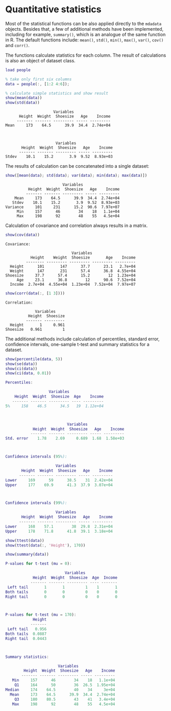 # Quantitative statistics

Most of the statistical functions can be also applied directly to the `mdadata` objects. Besides that, a few of additional methods have been implemented, including for example, `summary()`, which is an analogue of the same function in R. The default functions include: `mean()`, `std()`, `min()`, `max()`, `var()`, `cov()` and `corr()`.

The functions calculate statistics for each column. The result of calculations is also an object of dataset class.

```matlab
load people

% take only first six columns
data = people(:, [1:2 4:6]);

% calculate simple statistics and show result
show(mean(data))
show(std(data))
```

```
                     Variables
      Height  Weight  Shoesize   Age    Income
     ------- ------- --------- ----- ---------
Mean     173    64.5      39.9  34.4  2.74e+04



                      Variables
       Height  Weight  Shoesize   Age    Income
      ------- ------- --------- ----- ---------
Stdev    10.1    15.2       3.9  9.52  8.93e+03
```

The results of calculation can be concatenated into a single dataset:

```matlab
show([mean(data); std(data); var(data); min(data); max(data)])
```
```
                         Variables
          Height  Weight  Shoesize   Age    Income
         ------- ------- --------- ----- ---------
    Mean     173    64.5      39.9  34.4  2.74e+04
   Stdev    10.1    15.2       3.9  9.52  8.93e+03
Variance     101     231      15.2  90.6  7.97e+07
     Min     157      46        34    18   1.1e+04
     Max     198      92        48    55   4.5e+04
```

Calculation of covariance and correlation always results in a matrix.

```matlab
show(cov(data))
```
```
Covariance:

                             Variables
           Height    Weight  Shoesize       Age    Income
         -------- --------- --------- --------- ---------
  Height      101       147      37.7      23.1   2.7e+04
  Weight      147       231      57.4      36.8  4.55e+04
Shoesize     37.7      57.4      15.2        12  1.23e+04
     Age     23.1      36.8        12      90.6  7.52e+04
  Income  2.7e+04  4.55e+04  1.23e+04  7.52e+04  7.97e+07
```

```matlab
show(corr(data(:, [1 3])))
```
```
Correlation:

             Variables
          Height  Shoesize
         ------- ---------
  Height       1     0.961
Shoesize   0.961         1
```

The additional methods include calculation of percentiles, standard error, confidence intervals, one-sample t-test and summary statistics for a dataset.

```matlab
show(percentile(data, 5))
show(se(data))
show(ci(data))
show(ci(data, 0.01))

Percentiles:

                   Variables
    Height  Weight  Shoesize  Age    Income
   ------- ------- --------- ---- ---------
5%     158    46.5      34.5   19  1.12e+04



                           Variables
            Height  Weight  Shoesize   Age    Income
           ------- ------- --------- ----- ---------
Std. error    1.78    2.69     0.689  1.68  1.58e+03



Confidence intervals (95%):

                      Variables
       Height  Weight  Shoesize   Age    Income
      ------- ------- --------- ----- ---------
Lower     169      59      38.5    31  2.42e+04
Upper     177    69.9      41.3  37.9  3.07e+04



Confidence intervals (99%):

                      Variables
       Height  Weight  Shoesize   Age    Income
      ------- ------- --------- ----- ---------
Lower     168    57.1        38  29.8  2.31e+04
Upper     178    71.8      41.8  39.1  3.18e+04

show(ttest(data))
show(ttest(data(:, 'Height'), 170))

show(summary(data))

P-values for t-test (mu = 0):

                          Variables
            Height  Weight  Shoesize  Age  Income
           ------- ------- --------- ---- -------
 Left tail       1       1         1    1       1
Both tails       0       0         0    0       0
Right tail       0       0         0    0       0



P-values for t-test (mu = 170):
            Height
           -------
 Left tail   0.956
Both tails  0.0887
Right tail  0.0443



Summary statistics:

                       Variables
        Height  Weight  Shoesize   Age    Income
       ------- ------- --------- ----- ---------
   Min     157      46        34    18   1.1e+04
    Q1     164      50        36  26.5  1.95e+04
Median     174    64.5        40    34     3e+04
  Mean     173    64.5      39.9  34.4  2.74e+04
    Q3     180    80.5        43    41   3.4e+04
   Max     198      92        48    55   4.5e+04